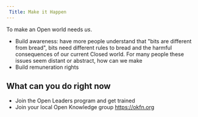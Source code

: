 ```yaml
---
 Title: Make it Happen
---
```


To make an Open world needs *us*.

* Build awareness: have more people understand that "bits are different from bread", bits need different rules to bread and the harmful consequences of our current Closed world. For many people these issues seem distant or abstract, how can we make 
* Build remuneration rights

## What can you do right now

* Join the Open Leaders program and get trained
* Join your local Open Knowledge group https://okfn.org

